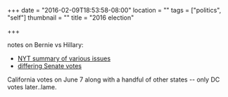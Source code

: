+++
date = "2016-02-09T18:53:58-08:00"
location = ""
tags = ["politics", "self"]
thumbnail = ""
title = "2016 election"

+++

notes on Bernie vs Hillary:

<!--more-->

* [NYT summary of various issues](http://www.nytimes.com/interactive/2016/us/elections/candidates-on-the-issues.html)
* [differing Senate votes](http://www.nytimes.com/2015/05/28/upshot/the-senate-votes-that-divided-hillary-clinton-and-bernie-sanders.html)

California votes on June 7 along with a handful of other states -- only DC votes later..lame.
